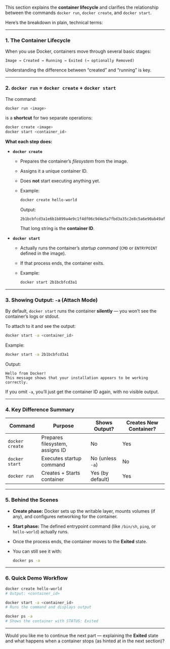 This section explains the **container lifecycle** and clarifies the relationship between the commands
`docker run`, `docker create`, and `docker start`.

Here’s the breakdown in plain, technical terms:

---

### **1. The Container Lifecycle**

When you use Docker, containers move through several basic stages:

```
Image → Created → Running → Exited (→ optionally Removed)
```

Understanding the difference between “created” and “running” is key.

---

### **2. `docker run` = `docker create` + `docker start`**

The command:

```bash
docker run <image>
```

is a **shortcut** for two separate operations:

```bash
docker create <image>
docker start <container_id>
```

**What each step does:**

* **`docker create`**

  * Prepares the container’s *filesystem* from the image.
  * Assigns it a unique container ID.
  * Does **not** start executing anything yet.
  * Example:

    ```bash
    docker create hello-world
    ```

    Output:

    ```
    2b1bcbfcd3a1e6b1b899a4e9c1f4df06c9d4e5a7fbd3a35c2e8c5a6e90ab49af
    ```

    That long string is the **container ID**.

* **`docker start`**

  * Actually runs the container’s *startup command* (`CMD` or `ENTRYPOINT` defined in the image).
  * If that process ends, the container exits.
  * Example:

    ```bash
    docker start 2b1bcbfcd3a1
    ```

---

### **3. Showing Output: `-a` (Attach Mode)**

By default, `docker start` runs the container **silently** — you won’t see the container’s logs or stdout.

To attach to it and see the output:

```bash
docker start -a <container_id>
```

Example:

```bash
docker start -a 2b1bcbfcd3a1
```

Output:

```
Hello from Docker!
This message shows that your installation appears to be working correctly.
```

If you omit `-a`, you’ll just get the container ID again, with no visible output.

---

### **4. Key Difference Summary**

| Command         | Purpose                         | Shows Output?    | Creates New Container? |
| --------------- | ------------------------------- | ---------------- | ---------------------- |
| `docker create` | Prepares filesystem, assigns ID | No               | Yes                    |
| `docker start`  | Executes startup command        | No (unless `-a`) | No                     |
| `docker run`    | Creates + Starts container      | Yes (by default) | Yes                    |

---

### **5. Behind the Scenes**

* **Create phase:** Docker sets up the writable layer, mounts volumes (if any), and configures networking for the container.
* **Start phase:** The defined entrypoint command (like `/bin/sh`, `ping`, or `hello-world`) actually runs.
* Once the process ends, the container moves to the **Exited** state.
* You can still see it with:

  ```bash
  docker ps -a
  ```

---

### **6. Quick Demo Workflow**

```bash
docker create hello-world
# Output: <container_id>

docker start -a <container_id>
# Runs the command and displays output

docker ps -a
# Shows the container with STATUS: Exited
```

---

Would you like me to continue the next part — explaining the **Exited** state and what happens when a container stops (as hinted at in the next section)?
